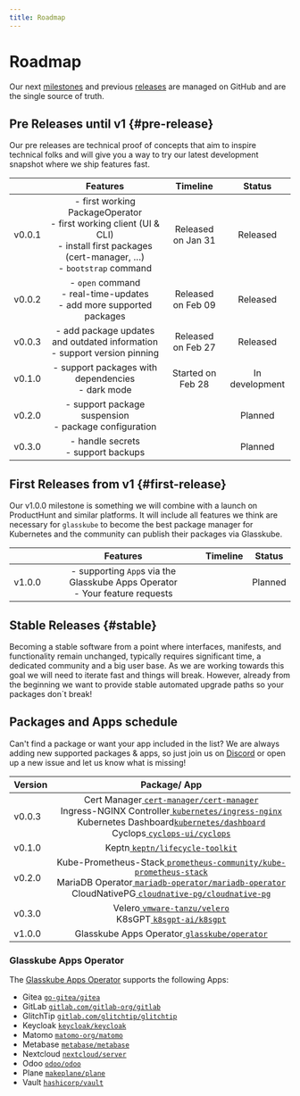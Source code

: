```yaml
---
title: Roadmap
---
```


# Roadmap

Our next [milestones](https://github.com/glasskube/glasskube/milestones) and previous [releases](https://github.com/glasskube/glasskube/releases) are managed on GitHub and are the single source of truth.

## Pre Releases until v1 {#pre-release}

Our pre releases are technical proof of concepts that aim to inspire technical folks and will give you a way to try our latest development snapshot where we ship features fast.

|        |                                                                    Features                                                                     |      Timeline      |     Status     |
|--------|:-----------------------------------------------------------------------------------------------------------------------------------------------:|:------------------:|:--------------:|
| v0.0.1 | - first working PackageOperator<br/>- first working client (UI & CLI)<br/>- install first packages (cert-manager, …) <br/>- `bootstrap` command | Released on Jan 31 |    Released    |
| v0.0.2 |                                   - `open` command<br/>- real-time-updates<br/>- add more supported packages                                    | Released on Feb 09 |    Released    |
| v0.0.3 |                                  - add package updates and outdated information<br/>- support version pinning                                   | Released on Feb 27 |    Released    |
| v0.1.0 |                                              - support packages with dependencies<br/>- dark mode                                               | Started on Feb 28  | In development |
| v0.2.0 |                                            - support package suspension<br/>- package configuration                                             |                    |    Planned     |
| v0.3.0 |                                                     - handle secrets<br/>- support backups                                                      |                    |    Planned     |

## First Releases from v1 {#first-release}

Our v1.0.0 milestone is something we will combine with a launch on ProductHunt and similar platforms.
It will include all features we think are necessary for `glasskube` to become the best package manager for Kubernetes and the community can publish their packages via Glasskube.

|        |                                    Features                                     | Timeline | Status  |
|--------|:-------------------------------------------------------------------------------:|:--------:|:-------:|
| v1.0.0 | - supporting `App`s via the Glasskube Apps Operator<br/>- Your feature requests |          | Planned |

## Stable Releases {#stable}

Becoming a stable software from a point where interfaces, manifests, and functionality remain unchanged, typically requires significant time, a dedicated community and a big user base.
As we are working towards this goal we will need to iterate fast and things will break. However, already from the beginning we want to provide stable automated upgrade paths so your packages don´t break!

## Packages and Apps schedule

Can't find a package or want your app included in the list? We are always adding new supported packages & apps,
so just join us on [Discord](https://discord.gg/SxH6KUCGH7) or open up a new issue and let us know what is missing!

| Version |                                                                                                                                                                                            Package/ App                                                                                                                                                                                            |
|---------|:--------------------------------------------------------------------------------------------------------------------------------------------------------------------------------------------------------------------------------------------------------------------------------------------------------------------------------------------------------------------------------------------------:|
| v0.0.3  |         Cert Manager[ `cert-manager/cert-manager` ]( https://github.com/cert-manager/cert-manager )<br/>  Ingress-NGINX Controller[ `kubernetes/ingress-nginx` ]( https://github.com/kubernetes/ingress-nginx ) <br/> Kubernetes Dashboard[`kubernetes/dashboard`](https://github.com/kubernetes/dashboard) <br/> Cyclops[ `cyclops-ui/cyclops` ]( https://github.com/cyclops-ui/cyclops )         |
| v0.1.0  |                                                                                                                                                          Keptn[ `keptn/lifecycle-toolkit` ]( https://github.com/keptn/lifecycle-toolkit )                                                                                                                                                          |
| v0.2.0  | Kube-Prometheus-Stack[ `prometheus-community/kube-prometheus-stack` ]( https://github.com/prometheus-community/helm-charts/tree/main/charts/kube-prometheus-stack )<br/> MariaDB Operator[ `mariadb-operator/mariadb-operator` ]( https://github.com/mariadb-operator/mariadb-operator )<br/>CloudNativePG[ `cloudnative-pg/cloudnative-pg` ]( https://github.com/cloudnative-pg/cloudnative-pg )  |
| v0.3.0  |                                                                                                                         Velero[ `vmware-tanzu/velero` ]( https://github.com/vmware-tanzu/velero )<br/> K8sGPT[ `k8sgpt-ai/k8sgpt` ]( https://github.com/k8sgpt-ai/k8sgpt )                                                                                                                         |
| v1.0.0  |                                                                                                                                                     Glasskube Apps Operator[ `glasskube/operator` ]( https://github.com/glasskube/operator/ )                                                                                                                                                      |

### Glasskube Apps Operator

The [Glasskube Apps Operator](https://github.com/glasskube/operator/) supports the following Apps:

- Gitea [`go-gitea/gitea`](https://github.com/go-gitea/gitea)
- GitLab [`gitlab.com/gitlab-org/gitlab`](https://gitlab.com/gitlab-org/gitlab)
- GlitchTip [`gitlab.com/glitchtip/glitchtip`](https://gitlab.com/glitchtip)
- Keycloak [`keycloak/keycloak`](https://github.com/keycloak/keycloak)
- Matomo [`matomo-org/matomo`](https://github.com/matomo-org/matomo)
- Metabase [`metabase/metabase`](https://github.com/metabase/metabase)
- Nextcloud [`nextcloud/server`](https://github.com/nextcloud/server)
- Odoo [`odoo/odoo`](https://github.com/odoo/odoo)
- Plane [`makeplane/plane`](https://github.com/makeplane/plane)
- Vault [`hashicorp/vault`](https://github.com/hashicorp/vault)
